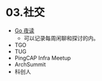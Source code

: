 # 03.社交

- [Go 夜读](https://github.com/developer-learning/night-reading-go)
    - 可以记录每周闲聊和探讨的内。
- TGO
- TUG
- PingCAP Infra Meetup
- ArchSummit
- 科创人
